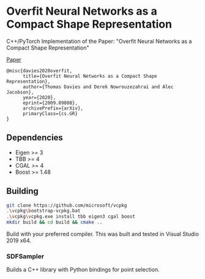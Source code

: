 # Overfit Neural Networks as a Compact Shape Representation
C++/PyTorch Implementation of the Paper: "Overfit Neural Networks as a Compact Shape Representation"

[Paper](https://arxiv.org/pdf/2009.09808)

```
@misc{davies2020overfit,
      title={Overfit Neural Networks as a Compact Shape Representation}, 
      author={Thomas Davies and Derek Nowrouzezahrai and Alec Jacobson},
      year={2020},
      eprint={2009.09808},
      archivePrefix={arXiv},
      primaryClass={cs.GR}
}
```

## Dependencies
- Eigen >= 3
- TBB >= 4
- CGAL >= 4
- Boost >= 1.48

## Building
```bash
git clone https://github.com/microsoft/vcpkg
.\vcpkg\bootstrap-vcpkg.bat
.\vcpkg\vcpkg.exe install tbb eigen3 cgal boost
mkdir build && cd build && cmake ..
```
Build with your preferred compiler. This was built and tested in Visual Studio 2019 x64.

### SDFSampler
Builds a C++ library with Python bindings for point selection.